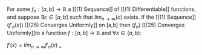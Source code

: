 For some $f_n : [a,b] \rightarrow \mathbb{R}$ a [[(1) Sequence]] of [[(1) Differentiable]] functions, and suppose $\exists c \in [a,b] \ such \ that \ lim_{n\rightarrow\infty}(c)$ exists. If the [[(1) Sequence]]$(f'_n(x))$ [[(25) Converges Uniformly]] on [a,b] then $(f_n)$ [[(25) Converges Uniformly]]to a function $f: [a,b] \rightarrow \mathbb{R}$ and $\forall  x \in (a,b):$

$f'(x) = lim_{n\rightarrow\infty}f'_n(x)$
_